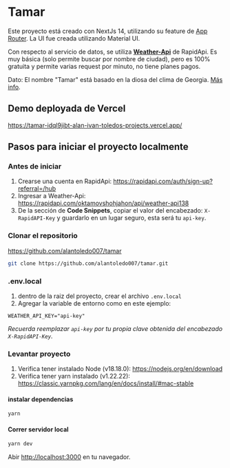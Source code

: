 # Tamar

Este proyecto está creado con NextJs 14, utilizando su feature de [App Router](https://nextjs.org/docs/app). La UI fue creada utilizando Material UI.

Con respecto al servicio de datos, se utiliza **[Weather-Api](https://rapidapi.com/oktamovshohjahon/api/weather-api138/)** de RapidApi. Es muy básica (solo permite buscar por nombre de ciudad), pero es 100% gratuita y permite varias request por minuto, no tiene planes pagos.

Dato: El nombre "Tamar" está basado en la diosa del clima de Georgia. [Más info](https://es.wikipedia.org/wiki/Tamara_de_Georgia).

## Demo deployada de Vercel

https://tamar-idql9jibt-alan-ivan-toledos-projects.vercel.app/

## Pasos para iniciar el proyecto localmente

### Antes de iniciar

1. Crearse una cuenta en RapidApi: https://rapidapi.com/auth/sign-up?referral=/hub
2. Ingresar a Weather-Api: https://rapidapi.com/oktamovshohjahon/api/weather-api138
3. De la sección de **Code Snippets**, copiar el valor del encabezado: `X-RapidAPI-Key` y guardarlo en un lugar seguro, esta será tu `api-key`.

### Clonar el repositorio

https://github.com/alantoledo007/tamar

```bash
git clone https://github.com/alantoledo007/tamar.git
```

### .env.local

1. dentro de la raiz del proyecto, crear el archivo `.env.local`
2. Agregar la variable de entorno como en este ejemplo:

```properties
WEATHER_API_KEY="api-key"
```

_Recuerda reemplazar `api-key` por tu propia clave obtenida del encabezado `X-RapidAPI-Key`._

### Levantar proyecto

1. Verifica tener instalado Node (v18.18.0): https://nodejs.org/en/download
2. Verifica tener yarn instalado (v1.22.22): https://classic.yarnpkg.com/lang/en/docs/install/#mac-stable

#### instalar dependencias

```bash
yarn
```

#### Correr servidor local

```bash
yarn dev
```

Abir [http://localhost:3000](http://localhost:3000) en tu navegador.
